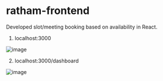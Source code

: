 # ratham-frontend
Developed  slot/meeting booking based on availability in React.

1. localhost:3000

![image](https://github.com/Abhijeetmishr/ratham-frontend/assets/43075376/2d6853e7-2448-4ac7-ae05-52ec1083de69)

2. localhost:3000/dashboard

![image](https://github.com/Abhijeetmishr/ratham-frontend/assets/43075376/00825a07-5eb8-4d1e-9f54-9ec99b1f8290)

